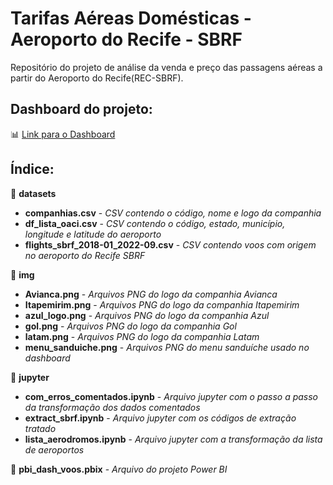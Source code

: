 # Tarifas Aéreas Domésticas - Aeroporto do Recife - SBRF
Repositório do projeto de análise da venda e preço das passagens aéreas a partir do Aeroporto do Recife(REC-SBRF).

## Dashboard do projeto:
:bar_chart: [Link para o Dashboard](https://app.powerbi.com/view?r=eyJrIjoiZmY4MDcyZjMtNzVhOC00ZjUzLWJlZDYtNWU0MThjODk0MDlhIiwidCI6IjBjMTUyNDhkLTFiYjMtNDE2Yi1hODJkLTUyOTgxZWUwMzc2NSJ9)

## Índice:

:file_folder: **datasets**
  - **companhias.csv** - *CSV contendo o código, nome e logo  da companhia*
  - **df_lista_oaci.csv** - *CSV contendo o código, estado, município, longitude e latitude do aeroporto*
  - **flights_sbrf_2018-01_2022-09.csv** - *CSV contendo voos com origem no aeroporto do Recife SBRF*
  
 :file_folder: **img**
- **Avianca.png** - *Arquivos PNG do logo da companhia Avianca*
- **Itapemirim.png** - *Arquivos PNG do logo da companhia Itapemirim*
- **azul_logo.png** - *Arquivos PNG do logo da companhia Azul*
- **gol.png** - *Arquivos PNG do logo da companhia Gol*
- **latam.png** - *Arquivos PNG do logo da companhia Latam*
- **menu_sanduiche.png** - *Arquivos PNG do menu sanduíche usado no dashboard*

 :file_folder: **jupyter**
 - **com_erros_comentados.ipynb** - *Arquivo jupyter com o passo a passo da transformação dos dados comentados*
 - **extract_sbrf.ipynb** - *Arquivo jupyter com os códigos de extração tratado*
 - **lista_aerodromos.ipynb** - *Arquivo jupyter com a transformação da lista de aeroportos*
  
:page_facing_up: **pbi_dash_voos.pbix** - *Arquivo do projeto Power BI*

